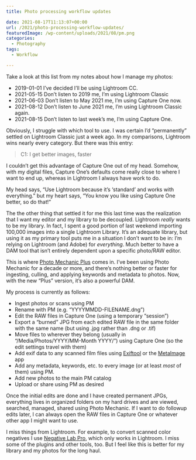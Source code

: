 ```yaml
---
title: Photo processing workflow updates

date: 2021-08-17T11:13:07+00:00
url: /2021/photo-processing-workflow-updates/
featuredImage: /wp-content/uploads/2021/08/pm.png
categories:
  - Photography
tags:
  - Workflow

---
```

<!--kg-card-begin: html-->Take a look at this list from my notes about how I manage my photos:

  * 2019-01-01 I&#8217;ve decided I&#8217;ll be using Lightroom CC.
  * 2021-05-15 Don&#8217;t listen to 2019 me, I&#8217;m using Lightroom Classic
  * 2021-06-03 Don&#8217;t listen to May 2021 me, I&#8217;m using Capture One now.
  * 2021-08-12 Don&#8217;t listen to June 2021 me, I&#8217;m using Lightroom Classic again.
  * 2021-08-15 Don&#8217;t listen to last week&#8217;s me, I&#8217;m using Capture One.

Obviously, I struggle with which tool to use. I was certain I&#8217;d &#8220;permanently&#8221; settled on Lightroom Classic just a week ago. In my comparisons, Lightroom wins nearly every category. But there was this entry:

<blockquote class="wp-block-quote">
  <p>
    C1: I get better images, faster
  </p>
</blockquote>

I couldn&#8217;t get this advantage of Capture One out of my head. Somehow, with my digital files, Capture One&#8217;s defaults come really close to where I want to end up, whereas in Lightroom I always have work to do.

My head says, &#8220;Use Lightroom because it&#8217;s &#8216;standard&#8217; and works with everything.&#8221; but my heart says, &#8220;You know you like using Capture One better, so do that!&#8221;

The the other thing that settled it for me this last time was the realization that I want my editor and my library to be decoupled. Lightroom _really_ wants to be my library. In fact, I spent a good portion of last weekend importing 100,000 images into a single Lightroom Library. It&#8217;s an adequate library, but using it as my primary tool puts me in a situation I don&#8217;t want to be in: I&#8217;m relying on Lightroom (and Adobe) for _everything_. Much better to have a DAM tool that isn&#8217;t entirely dependent upon a specific photo/RAW editor.

This is where [Photo Mechanic Plus][1] comes in. I&#8217;ve been using Photo Mechanic for a decade or more, and there&#8217;s nothing better or faster for ingesting, culling, and applying keywords and metadata to photos. Now, with the new &#8220;Plus&#8221; version, it&#8217;s also a powerful DAM.

My process is currently as follows:

  * Ingest photos or scans using PM
  * Rename with PM (e.g. &#8220;YYYYMMDD-FILENAME.dng&#8221;)
  * Edit the RAW files in Capture One (using a temporary &#8220;session&#8221;)
  * Export a &#8220;burned&#8221; JPG from each edited RAW file in the same folder with the same name (but using .jpg rather than .dng or .tif)
  * Move files to wherever they belong (usually in &#8220;/Media/Photos/YYYY/MM-Month YYYY/&#8221;) using Capture One (so the edit settings travel with them)
  * Add exif data to any scanned film files using [Exiftool][2] or the [MetaImage][3] app
  * Add any metadata, keywords, etc. to every image (or at least _most_ of them) using PM.
  * Add new photos to the main PM catalog
  * Upload or share using PM as desired

Once the initial edits are done and I have created permanent JPGs, everything lives in organized folders on my hard drives and are viewed, searched, managed, shared using Photo Mechanic. If I want to do followup edits later, I can always open the RAW files in Capture One or whatever other app I might want to use.

I miss things from Lightroom. For example, to convert scanned color negatives I use [Negative Lab Pro][4], which only works in Lightroom. I miss some of the plugins and other tools, too. But I feel like this is better for my library and my photos for the long haul.

<!--kg-card-end: html-->

 [1]: https://home.camerabits.com/tour-photo-mechanic-plus/
 [2]: https://exiftool.org
 [3]: https://neededapps.com/metaimage/
 [4]: https://www.negativelabpro.com